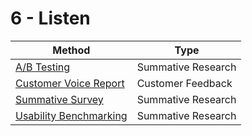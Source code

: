 # 6 - Listen

Method | Type
---- | ----
[A/B Testing](ab-testing.md) | Summative Research
[Customer Voice Report](customer-voice-report.md) | Customer Feedback
[Summative Survey](summative-survey.md) | Summative Research
[Usability Benchmarking](usability-benchmarking.md) | Summative Research